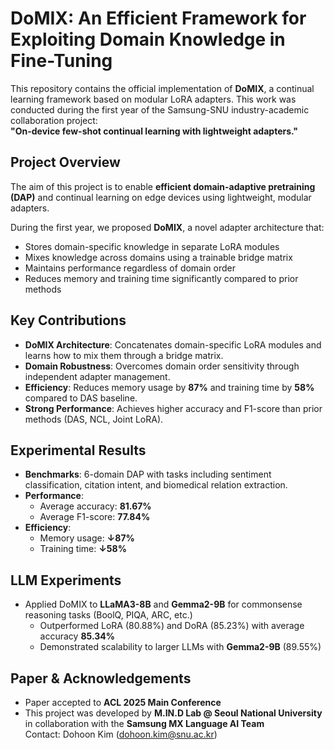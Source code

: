 # DoMIX: An Efficient Framework for Exploiting Domain Knowledge in Fine-Tuning

This repository contains the official implementation of **DoMIX**, a continual learning framework based on modular LoRA adapters. This work was conducted during the first year of the Samsung-SNU industry-academic collaboration project:  
**"On-device few-shot continual learning with lightweight adapters."**

## Project Overview

The aim of this project is to enable **efficient domain-adaptive pretraining (DAP)** and continual learning on edge devices using lightweight, modular adapters.

During the first year, we proposed **DoMIX**, a novel adapter architecture that:
- Stores domain-specific knowledge in separate LoRA modules
- Mixes knowledge across domains using a trainable bridge matrix
- Maintains performance regardless of domain order
- Reduces memory and training time significantly compared to prior methods

## Key Contributions

- **DoMIX Architecture**: Concatenates domain-specific LoRA modules and learns how to mix them through a bridge matrix.
- **Domain Robustness**: Overcomes domain order sensitivity through independent adapter management.
- **Efficiency**: Reduces memory usage by **87%** and training time by **58%** compared to DAS baseline.
- **Strong Performance**: Achieves higher accuracy and F1-score than prior methods (DAS, NCL, Joint LoRA).

## Experimental Results

- **Benchmarks**: 6-domain DAP with tasks including sentiment classification, citation intent, and biomedical relation extraction.
- **Performance**:
  - Average accuracy: **81.67%**
  - Average F1-score: **77.84%**
- **Efficiency**:
  - Memory usage: **↓87%**
  - Training time: **↓58%**

## LLM Experiments

- Applied DoMIX to **LLaMA3-8B** and **Gemma2-9B** for commonsense reasoning tasks (BoolQ, PIQA, ARC, etc.)
  - Outperformed LoRA (80.88%) and DoRA (85.23%) with average accuracy **85.34%**
  - Demonstrated scalability to larger LLMs with **Gemma2-9B** (89.55%)

## Paper & Acknowledgements

- Paper accepted to **ACL 2025 Main Conference**
- This project was developed by **M.IN.D Lab @ Seoul National University** in collaboration with the **Samsung MX Language AI Team**  
  Contact: Dohoon Kim (dohoon.kim@snu.ac.kr)
